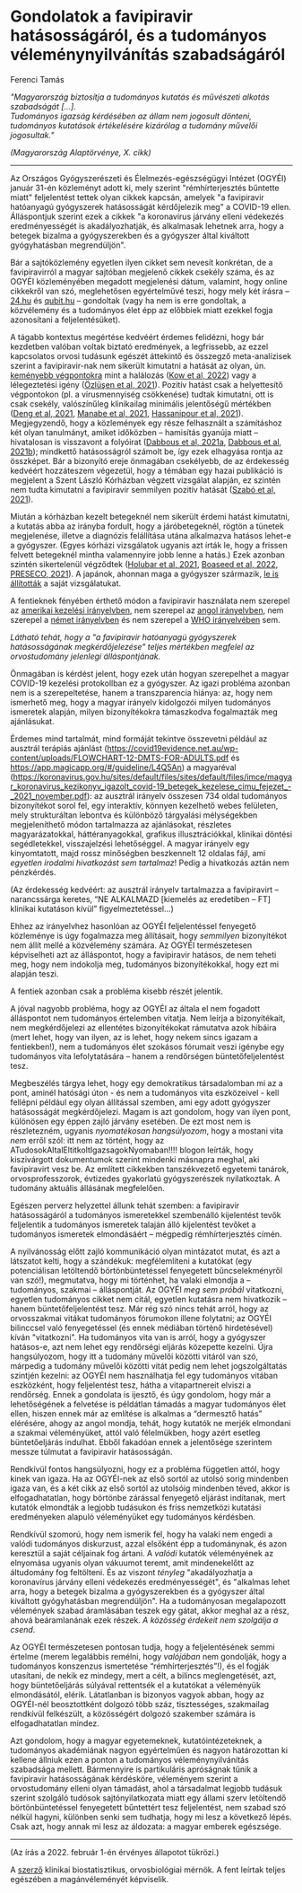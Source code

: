 Gondolatok a favipiravir hatásosságáról, és a tudományos véleménynyilvánítás szabadságáról
================

Ferenci Tamás

_"Magyarország biztosítja a tudományos kutatás és művészeti alkotás szabadságát [...]._  
_Tudományos igazság kérdésében az állam nem jogosult dönteni,_  
_tudományos kutatások értékelésére kizárólag a tudomány művelői jogosultak."_  

_(Magyarország Alaptörvénye, X. cikk)_

---

Az Országos Gyógyszerészeti és Élelmezés-egészségügyi Intézet (OGYÉI) január 31-én közleményt adott ki, mely szerint "rémhírterjesztés bűntette miatt" feljelentést tettek olyan cikkek kapcsán, amelyek "a favipiravir hatóanyagú gyógyszerek hatásosságát kérdőjelezik meg" a COVID-19 ellen. Álláspontjuk szerint ezek a cikkek "a koronavírus járvány elleni védekezés eredményességét is akadályozhatják, és alkalmasak lehetnek arra, hogy a betegek bizalma a gyógyszerekben és a gyógyszer által kiváltott gyógyhatásban megrendüljön".

Bár a sajtóközlemény egyetlen ilyen cikket sem nevesít konkrétan, de a favipiravirról a magyar sajtóban megjelenő cikkek csekély száma, és az OGYÉI közleményében megadott megjelenési dátum, valamint, hogy online cikkekről van szó, meglehetősen egyértelművé teszi, hogy mely két írásra – [24.hu](https://24.hu/tudomany/2022/01/07/favipiravir-koronavirus-covid-19-influenza-antiviralis-szer-hatekonysag/) és [qubit.hu](https://qubit.hu/2021/12/13/semmi-nem-igazolja-hogy-bevalik-a-covid-ellen-magyarorszagon-megis-ugy-osztjak-a-favipiravirt-mint-a-csodaszert) – gondoltak (vagy ha nem is erre gondoltak, a közvélemény és a tudományos élet épp az előbbiek miatt ezekkel fogja azonosítani a feljelentésüket).

A tágabb kontextus megértése kedvéért érdemes felidézni, hogy bár kezdetben valóban voltak biztató eredmények, a legfrissebb, az ezzel kapcsolatos orvosi tudásunk egészét áttekintő és összegző meta-analízisek szerint a favipiravir-nak nem sikerült kimutatni a hatását az olyan, ún. [keményebb végpontokra](https://tamas-ferenci.github.io/FerenciTamas_AKlinikaiGyogyszervizsgalatokAlapjai/a-v%C3%A9gpontok-megv%C3%A1laszt%C3%A1s%C3%A1nak-%C3%A9s-m%C3%A9r%C3%A9s%C3%A9nek-k%C3%A9rd%C3%A9sei.html#kem%C3%A9ny-%C3%A9s-helyettes%C3%ADt%C5%91-v%C3%A9gpontok) mint a halálozás ([Kow et al, 2022](https://www.sciencedirect.com/science/article/pii/S1567576921010912?via%3Dihub)) vagy a lélegeztetési igény ([Özlüşen et al, 2021](https://link.springer.com/article/10.1007%2Fs10096-021-04307-1)). Pozitív hatást csak a helyettesítő végpontokon (pl. a vírusmennyiség csökkenése) tudtak kimutatni, ott is csak csekély, valószínűleg klinikailag minimális jelentőségű mértékben ([Deng et al, 2021](https://www.tandfonline.com/doi/full/10.1080/14787210.2022.2012155), [Manabe et al, 2021](https://bmcinfectdis.biomedcentral.com/articles/10.1186/s12879-021-06164-x), [Hassanipour et al, 2021](https://www.nature.com/articles/s41598-021-90551-6)). Megjegyzendő, hogy a közlemények egy része felhasznált a számításhoz két olyan tanulmányt, amiket időközben – hamisítás gyanúja miatt – hivatalosan is visszavont a folyóirat ([Dabbous et al, 2021a](https://link.springer.com/article/10.1007%2Fs00705-021-05307-4), [Dabbous et al, 2021b](https://www.nature.com/articles/s41598-021-98683-5)); mindkettő hatásosságról számolt be, így ezek elhagyása rontja az összképet. Bár a bizonyító ereje önmagában csekélyebb, de az érdekesség kedvéért hozzáteszem végezetül, hogy a témában egy hazai publikáció is megjelent a Szent László Kórházban végzett vizsgálat alapján, ez szintén nem tudta kimutatni a favipiravir semmilyen pozitív hatását ([Szabó et al, 2021](https://link.springer.com/article/10.1007%2Fs11357-021-00452-9)).

Miután a kórházban kezelt betegeknél nem sikerült érdemi hatást kimutatni, a kutatás abba az irányba fordult, hogy a járóbetegeknél, rögtön a tünetek megjelenése, illetve a diagnózis felállítása utána alkalmazva hatásos lehet-e a gyógyszer. (Egyes kórházi vizsgálatok ugyanis azt írták le, hogy a frissen felvett betegeknél mintha valamennyire jobb lenne a hatás.) Ezek azonban szintén sikertelenül végződtek ([Holubar et al, 2021](https://www.medrxiv.org/content/10.1101/2021.11.22.21266690v1), [Boaseed et al, 2022](https://www.clinicalmicrobiologyandinfection.com/article/S1198-743X(21)00734-5/fulltext), [PRESECO, 2021](https://www.appilitherapeutics.com/newsfeed/Appili-Therapeutics-Provides-Update-on-Phase-3-PRESECO-Clinical-Trial-Evaluating-Avigan%C2%AE%2FReeqonus%E2%84%A2)). A japánok, ahonnan maga a gyógyszer származik, [le is állították](https://pj.jiho.jp/article/245912) a saját vizsgálatukat.

A fentieknek fényében érthető módon a favipiravir használata nem szerepel az [amerikai kezelési irányelvben](https://www.covid19treatmentguidelines.nih.gov/management/clinical-management/clinical-management-summary/), nem szerepel az [angol irányelvben](https://www.nice.org.uk/guidance/ng191/chapter/Recommendations), nem szerepel a [német irányelvben](https://www.rki.de/DE/Content/InfAZ/N/Neuartiges_Coronavirus/Therapie/Therapie_Tab.html) és nem szerepel a [WHO irányelvében](https://apps.who.int/iris/rest/bitstreams/1394399/retrieve) sem.

_Látható tehát, hogy a "a favipiravir hatóanyagú gyógyszerek hatásosságának megkérdőjelezése" teljes mértékben megfelel az orvostudomány jelenlegi álláspontjának._

Önmagában is kérdést jelent, hogy ezek után hogyan szerepelhet a magyar COVID-19 kezelési protokollban ez a gyógyszer. Az igazi probléma azonban nem is a szerepeltetése, hanem a transzparencia hiánya: az, hogy nem ismerhető meg, hogy a magyar irányelv kidolgozói milyen tudományos ismeretek alapján, milyen bizonyítékokra támaszkodva fogalmazták meg ajánlásukat.

Érdemes mind tartalmát, mind formáját tekintve összevetni például az ausztrál terápiás ajánlást (https://covid19evidence.net.au/wp-content/uploads/FLOWCHART-12-DMTS-FOR-ADULTS.pdf és https://app.magicapp.org/#/guideline/L4Q5An) a magyaréval
(https://koronavirus.gov.hu/sites/default/files/sites/default/files/imce/magyar_koronavirus_kezikonyv_igazolt_covid-19_betegek_kezelese_cimu_fejezet_-_2021_november.pdf): az ausztrál irányelv összesen 734 oldal tudományos bizonyítékot sorol fel, egy interaktív, könnyen kezelhető webes felületen, mely strukturáltan lebontva és különböző tárgyalási mélységekben megjeleníthető módon tartalmazza az ajánlásokat, részletes magyarázatokkal, háttéranyagokkal, grafikus illusztrációkkal, klinikai döntési segédletekkel, visszajelzési lehetőséggel. A magyar irányelv egy kinyomtatott, majd rossz minőségben beszkennelt 12 oldalas fájl, ami _egyetlen irodalmi hivatkozást sem tartalmaz_! Pedig a hivatkozás aztán nem pénzkérdés.

(Az érdekesség kedvéért: az ausztrál irányelv tartalmazza a favipiravirt – narancssárga keretes, “NE ALKALMAZD [kiemelés az eredetiben – FT] klinikai kutatáson kívül” figyelmeztetéssel…)

Ehhez az irányelvhez hasonlóan az OGYÉI feljelentéssel fenyegető közleménye is úgy fogalmazza meg állításait, hogy _semmilyen_ bizonyítékot nem állít mellé a közvélemény számára. Az OGYÉI természetesen képviselheti azt az álláspontot, hogy a favipiravir hatásos, de nem teheti meg, hogy nem indokolja meg, tudományos bizonyítékokkal, hogy ezt mi alapján teszi.

A fentiek azonban csak a probléma kisebb részét jelentik.

A jóval nagyobb probléma, hogy az OGYÉI az általa el nem fogadott álláspontot nem tudományos értelemben vitatja. Nem leírja a bizonyítékait, nem megkérdőjelezi az ellentétes bizonyítékokat rámutatva azok hibáira (mert lehet, hogy van ilyen, az is lehet, hogy nekem sincs igazam a fentiekben!), nem a tudományos élet szokásos fórumait veszi igénybe egy tudományos vita lefolytatására – hanem a rendőrségen büntetőfeljelentést tesz.

Megbeszélés tárgya lehet, hogy egy demokratikus társadalomban mi az a pont, aminél hatósági úton - és nem a tudományos vita eszközeivel - kell fellépni például egy olyan állítással szemben, ami egy adott gyógyszer hatásosságát megkérdőjelezi. Magam is azt gondolom, hogy van ilyen pont, különösen egy éppen zajló járvány esetében. De ezt most nem is részletezném, ugyanis _nyomatékosan hangsúlyozom_, hogy a mostani vita _nem_ erről szól: itt nem az történt, hogy az ATudosokAltalEltitkoltIgazsagokNyomaban!!!! blogon leírták, hogy kiszivárgott dokumentumok szerint mindenki másnapra meghal, aki favipiravirt vesz be. Az említett cikkekben tanszékvezető egyetemi tanárok, orvosprofesszorok, évtizedes gyakorlatú gyógyszerészek nyilatkoztak. A tudomány aktuális állásának megfelelően.

Egészen perverz helyzettel állunk tehát szemben: a favipiravir hatásosságáról a tudományos ismeretekkel szembenálló kijelentést tevők feljelentik a tudományos ismeretek talaján álló kijelentést tevőket a tudományos ismeretek elmondásáért – mégpedig rémhírterjesztés címén.

A nyilvánosság előtt zajló kommunikáció olyan mintázatot mutat, és azt a látszatot kelti, hogy a szándékuk: megfélemlíteni a kutatókat (egy potenciálisan letöltendő börtönbüntetéssel fenyegetett bűncselekményről van szó!), megmutatva, hogy mi történhet, ha valaki elmondja a – tudományos, szakmai – álláspontját. Az OGYÉI _meg sem próbál_ vitatkozni, egyetlen tudományos cikket nem citál, egyetlen kutatásra nem hivatkozik – hanem büntetőfeljelentést tesz. Már rég szó nincs tehát arról, hogy az orvosszakmai vitákat tudományos fórumokon illene folytatni; az OGYÉI bilinccsel való fenyegetéssel (és ennek médiában történő hirdetésével) kíván "vitatkozni". Ha tudományos vita van is arról, hogy a gyógyszer hatásos-e, azt nem lehet egy rendőrségi eljárás közepette kezelni. Újra hangsúlyozom, hogy itt a tudomány művelői közötti vitáról van szó, márpedig a tudomány művelői közötti vitát pedig nem lehet jogszolgáltatás szintjén kezelni: az OGYÉI nem használhatja fel egy tudományos vitában eszközként, hogy feljelentést tesz, hátha a vitapartnereit elviszi a rendőrség. Ennek a gondolata is ijesztő, és úgy gondolom, hogy már a lehetőségének a felvetése is példátlan támadás a magyar tudományos élet ellen, hiszen ennek már az említése is alkalmas a “dermesztő hatás” elérésére, ahogy az angol mondja, tehát, hogy kutatók ne merjék elmondani a szakmai véleményüket, attól való félelmükben, hogy azért esetleg büntetőeljárás indulhat. Ebből fakadóan ennek a jelentősége szerintem messze túlmutat a favipiravir hatásosságán.

Rendkívül fontos hangsúlyozni, hogy ez a probléma független attól, hogy kinek van igaza. Ha az OGYÉI-nek az első sortól az utolsó sorig mindenben igaza van, és a két cikk az első sortól az utolsóig mindenben téved, akkor is elfogadhatatlan, hogy börtönbe zárással fenyegető eljárást indítanak, mert kutatók elmondták a legjobb tudásukon és friss nemzetközi kutatási eredményeken alapuló véleményüket egy tudományos kérdésben.

Rendkívül szomorú, hogy nem ismerik fel, hogy ha valaki nem engedi a valódi tudományos diskurzust, azzal elsőként épp a tudománynak, és azon keresztül a saját céljainak fog ártani. A _valódi_ kutatók véleményének az elnyomása ugyanis olyan vákuumot teremt, amit mindenekelőtt az áltudomány fog feltölteni. És az viszont _tényleg_ "akadályozhatja a koronavírus járvány elleni védekezés eredményességét", és "alkalmas lehet arra, hogy a betegek bizalma a gyógyszerekben és a gyógyszer által kiváltott gyógyhatásban megrendüljön". Ha a tudományosan megalapozott vélemények szabad áramlásában teszek egy gátat, akkor meghal az a rész, ahová beáramlanának ezek részek. _A közösség érdekeit nem szolgálja a csend_.

Az OGYÉI természetesen pontosan tudja, hogy a feljelentésének semmi értelme (merem legalábbis remélni, hogy _valójában_ nem gondolják, hogy a tudományos konszenzus ismertetése “rémhírterjesztés”!), és el fogják utasítani, de nekik ez mindegy, mert a célt, a bilincs meglengetését, azt, hogy büntetőeljárás súlyával rettentsék el a kutatókat a véleményük elmondásától, elérik. Látatlanban is bizonyos vagyok abban, hogy az OGYÉI-nél beosztottként dolgozó több száz, tisztességes, szakmailag rendkívül felkészült, a közösségért dolgozó szakember számára is elfogadhatatlan mindez.

Azt gondolom, hogy a magyar egyetemeknek, kutatóintézeteknek, a tudományos akadémiának nagyon egyértelműen és nagyon határozottan ki kellene állniuk ezen a ponton a tudományos véleménynyilvánítás szabadsága mellett. Bármennyire is partikuláris apróságnak tűnik a favipiravir hatásosságának kérdésköre, véleményem szerint a orvostudomány elleni olyan támadást, ahol a társadalmat legjobb tudásuk szerint szolgáló tudósok sajtónyilatkozata miatt egy állami szerv letöltendő börtönbüntetéssel fenyegetett bűntettért tesz feljelentést, nem szabad szó nélkül hagyni, különben senki sem tudhatja, hogy mi lesz a következő lépés. Csak azt, hogy annak mi lesz az áldozata: a magyar emberek egészsége.

---

(Az írás a 2022. február 1-én érvényes állapotot tükrözi.)

A [szerző](http://www.medstat.hu/) klinikai biostatisztikus, orvosbiológiai mérnök. A fent leírtak teljes egészében a magánvéleményét képviselik.
